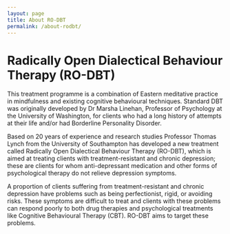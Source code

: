 ```yaml
---
layout: page
title: About RO-DBT
permalink: /about-rodbt/
---
```


# Radically Open Dialectical Behaviour Therapy (RO-DBT)

This treatment programme is a combination of Eastern meditative practice in mindfulness and existing cognitive behavioural techniques. Standard DBT was originally developed by Dr Marsha Linehan, Professor of Psychology at the University of Washington, for clients who had a long history of attempts at their life and/or had Borderline Personality Disorder.

Based on 20 years of experience and research studies Professor Thomas Lynch from the University of Southampton has developed a new treatment called Radically Open Dialectical Behaviour Therapy (RO-DBT), which is aimed at treating clients with treatment-resistant and chronic depression; these are clients for whom anti-depressant medication and other forms of psychological therapy do not relieve depression symptoms.

A proportion of clients suffering from treatment-resistant and chronic depression have problems such as being perfectionist, rigid, or avoiding risks. These symptoms are difficult to treat and clients with these problems can respond poorly to both drug therapies and psychological treatments like Cognitive Behavioural Therapy (CBT). RO-DBT aims to target these problems.

